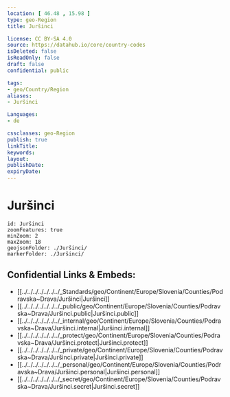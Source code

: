 ```yaml
---
location: [ 46.48 , 15.98 ] 
type: geo-Region
title: Juršinci

license: CC BY-SA 4.0
source: https://datahub.io/core/country-codes
isDeleted: false
isReadOnly: false
draft: false
confidential: public

tags:
- geo/Country/Region
aliases:
- Juršinci

Languages:
- de

cssclasses: geo-Region
publish: true
linkTitle: 
keywords: 
layout: 
publishDate: 
expiryDate: 
---
```


# Juršinci

```leaflet
id: Juršinci
zoomFeatures: true 
minZoom: 2 
maxZoom: 18
geojsonFolder: ./Juršinci/
markerFolder: ./Juršinci/
```


## Confidential Links & Embeds: 
- [[../../../../../../../_Standards/geo/Continent/Europe/Slovenia/Counties/Podravska~Drava/Juršinci|Juršinci]] 
- [[../../../../../../../_public/geo/Continent/Europe/Slovenia/Counties/Podravska~Drava/Juršinci.public|Juršinci.public]] 
- [[../../../../../../../_internal/geo/Continent/Europe/Slovenia/Counties/Podravska~Drava/Juršinci.internal|Juršinci.internal]] 
- [[../../../../../../../_protect/geo/Continent/Europe/Slovenia/Counties/Podravska~Drava/Juršinci.protect|Juršinci.protect]] 
- [[../../../../../../../_private/geo/Continent/Europe/Slovenia/Counties/Podravska~Drava/Juršinci.private|Juršinci.private]] 
- [[../../../../../../../_personal/geo/Continent/Europe/Slovenia/Counties/Podravska~Drava/Juršinci.personal|Juršinci.personal]] 
- [[../../../../../../../_secret/geo/Continent/Europe/Slovenia/Counties/Podravska~Drava/Juršinci.secret|Juršinci.secret]] 

